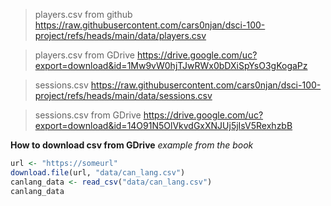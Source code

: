 > players.csv from github
https://raw.githubusercontent.com/cars0njan/dsci-100-project/refs/heads/main/data/players.csv

> players.csv from GDrive
https://drive.google.com/uc?export=download&id=1Mw9vW0hjTJwRWx0bDXiSpYsO3gKogaPz

> sessions.csv
https://raw.githubusercontent.com/cars0njan/dsci-100-project/refs/heads/main/data/sessions.csv

> sessions.csv from GDrive
https://drive.google.com/uc?export=download&id=14O91N5OlVkvdGxXNJUj5jIsV5RexhzbB

**How to download csv from GDrive**
*example from the book*

```r
url <- "https://someurl"
download.file(url, "data/can_lang.csv")
canlang_data <- read_csv("data/can_lang.csv")
canlang_data
```